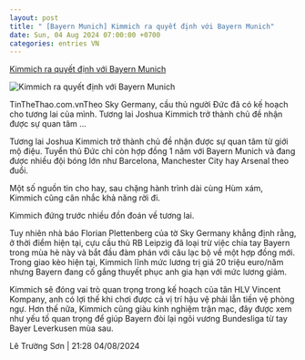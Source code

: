 ```yaml
---
layout: post
title: " [Bayern Munich] Kimmich ra quyết định với Bayern Munich"
date: Sun, 04 Aug 2024 07:00:00 +0700
categories: entries VN
---
```

[Kimmich ra quyết định với Bayern Munich](https://www.tinthethao.com.vn/kimmich-ra-quyet-dinh-voi-bayern-munich-d773036.html)

![Kimmich ra quyết định với Bayern Munich](https://media.tinthethao.com.vn/resize/534x280/ucp/themes/images/no-photo.jpg)

TinTheThao.com.vnTheo Sky Germany, cầu thủ người Đức đã có kế hoạch cho tương lai của mình. Tương lai Joshua Kimmich trở thành chủ đề nhận được sự quan tâm ...

Tương lai Joshua Kimmich trở thành chủ đề nhận được sự quan tâm từ giới mộ điệu. Tuyển thủ Đức chỉ còn hợp đồng 1 năm với Bayern Munich và đang được nhiều đội bóng lớn như Barcelona, Manchester City hay Arsenal theo đuổi.

Một số nguồn tin cho hay, sau chặng hành trình dài cùng Hùm xám, Kimmich cũng cân nhắc khả năng rời đi.

Kimmich đứng trước nhiều đồn đoán về tương lai.

Tuy nhiên nhà báo Florian Plettenberg của tờ Sky Germany khẳng định rằng, ở thời điểm hiện tại, cựu cầu thủ RB Leipzig đã loại trừ việc chia tay Bayern trong mùa hè này và bắt đầu đàm phán với câu lạc bộ về một hợp đồng mới. Trong giao kèo hiện tại, Kimmich lĩnh mức lương trị giá 20 triệu euro/năm nhưng Bayern đang cố gắng thuyết phục anh gia hạn với mức lương giảm.

Kimmich sẽ đóng vai trò quan trọng trong kế hoạch của tân HLV Vincent Kompany, anh có lợi thế khi chơi được cả vị trí hậu vệ phải lẫn tiền vệ phòng ngự. Hơn thế nữa, Kimmich cũng giàu kinh nghiệm trận mạc, đây được xem như yếu tố quan trọng để giúp Bayern đòi lại ngôi vương Bundesliga từ tay Bayer Leverkusen mùa sau.

Lê Trường Sơn | 21:28 04/08/2024

